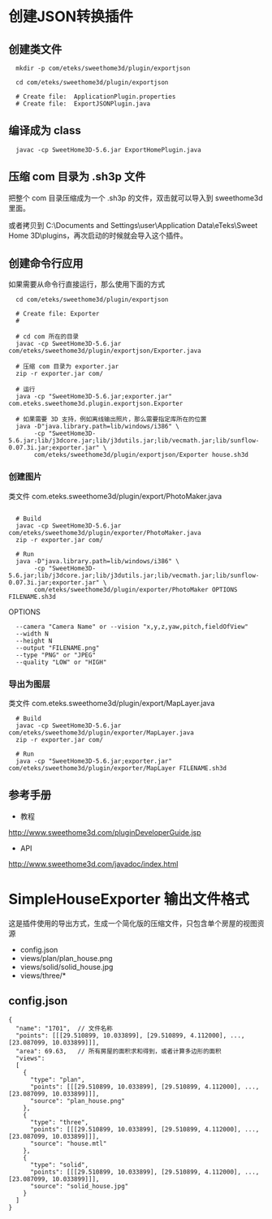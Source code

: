 # 创建JSON转换插件

## 创建类文件

```
  mkdir -p com/eteks/sweethome3d/plugin/exportjson

  cd com/eteks/sweethome3d/plugin/exportjson

  # Create file:  ApplicationPlugin.properties
  # Create file:  ExportJSONPlugin.java

```

## 编译成为 class

```
  javac -cp SweetHome3D-5.6.jar ExportHomePlugin.java
```

## 压缩 com 目录为 .sh3p 文件

把整个 com 目录压缩成为一个 .sh3p 的文件，双击就可以导入到 sweethome3d 里面。

或者拷贝到 C:\Documents and Settings\user\Application Data\eTeks\Sweet Home 3D\plugins，再次启动的时候就会导入这个插件。


## 创建命令行应用

如果需要从命令行直接运行，那么使用下面的方式

```
  cd com/eteks/sweethome3d/plugin/exportjson

  # Create file: Exporter
  #

  # cd com 所在的目录
  javac -cp SweetHome3D-5.6.jar com/eteks/sweethome3d/plugin/exportjson/Exporter.java

  # 压缩 com 目录为 exporter.jar
  zip -r exporter.jar com/

  # 运行
  java -cp "SweetHome3D-5.6.jar;exporter.jar" com.eteks.sweethome3d.plugin.exportjson.Exporter

  # 如果需要 3D 支持，例如离线输出照片，那么需要指定库所在的位置
  java -D"java.library.path=lib/windows/i386" \
       -cp "SweetHome3D-5.6.jar;lib/j3dcore.jar;lib/j3dutils.jar;lib/vecmath.jar;lib/sunflow-0.07.3i.jar;exporter.jar" \
       com/eteks/sweethome3d/plugin/exportjson/Exporter house.sh3d

```

### 创建图片

类文件 com.eteks.sweethome3d/plugin/export/PhotoMaker.java

```

  # Build
  javac -cp SweetHome3D-5.6.jar com/eteks/sweethome3d/plugin/exporter/PhotoMaker.java
  zip -r exporter.jar com/

  # Run
  java -D"java.library.path=lib/windows/i386" \
       -cp "SweetHome3D-5.6.jar;lib/j3dcore.jar;lib/j3dutils.jar;lib/vecmath.jar;lib/sunflow-0.07.3i.jar;exporter.jar" \
       com/eteks/sweethome3d/plugin/exporter/PhotoMaker OPTIONS FILENAME.sh3d

```

OPTIONS

```
  --camera "Camera Name" or --vision "x,y,z,yaw,pitch,fieldOfView"
  --width N
  --height N
  --output "FILENAME.png"
  --type "PNG" or "JPEG"
  --quality "LOW" or "HIGH"
```

### 导出为图层

类文件 com.eteks.sweethome3d/plugin/export/MapLayer.java

```
  # Build
  javac -cp SweetHome3D-5.6.jar com/eteks/sweethome3d/plugin/exporter/MapLayer.java
  zip -r exporter.jar com/

  # Run
  java -cp "SweetHome3D-5.6.jar;exporter.jar" com/eteks/sweethome3d/plugin/exporter/MapLayer FILENAME.sh3d

```

## 参考手册

* 教程

http://www.sweethome3d.com/pluginDeveloperGuide.jsp

* API

http://www.sweethome3d.com/javadoc/index.html

# SimpleHouseExporter 输出文件格式

这是插件使用的导出方式，生成一个简化版的压缩文件，只包含单个房屋的视图资源

* config.json
* views/plan/plan_house.png
* views/solid/solid_house.jpg
* views/three/*

## config.json

```
{
  "name": "1701",  // 文件名称
  "points": [[[29.510899, 10.033899], [29.510899, 4.112000], ..., [23.087099, 10.033899]]],
  "area": 69.63,   // 所有房屋的面积求和得到，或者计算多边形的面积
  "views": 
  [
    {
      "type": "plan",
      "points": [[[29.510899, 10.033899], [29.510899, 4.112000], ..., [23.087099, 10.033899]]],
      "source": "plan_house.png"
    },
    {
      "type": "three",
      "points": [[[29.510899, 10.033899], [29.510899, 4.112000], ..., [23.087099, 10.033899]]],
      "source": "house.mtl"
    },
    {
      "type": "solid",
      "points": [[[29.510899, 10.033899], [29.510899, 4.112000], ..., [23.087099, 10.033899]]],
      "source": "solid_house.jpg"
    }
  ]
}
```
